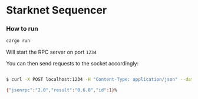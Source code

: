 # Starknet Sequencer

### How to run

```bash
cargo run
```

Will start the RPC server on port `1234`

You can then send requests to the socket accordingly:

```bash

$ curl -X POST localhost:1234 -H "Content-Type: application/json" --data '{"jsonrpc":"2.0", "method":"starknet_specVersion", "params":[], "id":1}'

{"jsonrpc":"2.0","result":"0.6.0","id":1}%
```